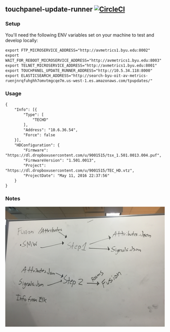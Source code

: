 ## touchpanel-update-runner [![CircleCI](https://circleci.com/gh/byuoitav/touchpanel-update-runner.svg?style=svg)](https://circleci.com/gh/byuoitav/touchpanel-update-runner)

### Setup
You'll need the following ENV variables set on your machine to test and develop locally:
```
export FTP_MICROSERVICE_ADDRESS="http://avmetrics1.byu.edu:8002"
export WAIT_FOR_REBOOT_MICROSERVICE_ADDRESS="http://avmetrics1.byu.edu:8003"
export TELNET_MICROSERVICE_ADDRESS="http://avmetrics1.byu.edu:8001"
export TOUCHPANEL_UPDATE_RUNNER_ADDRESS="http://10.5.34.118:8000"
export ELASTICSEARCH_ADDRESS="http://search-byu-oit-av-metrics-ruenjnrqfuhghh7omvtmgcqe7m.us-west-1.es.amazonaws.com/tpupdates/"
```

### Usage
```
{
    "Info": [{
        "Type": [
            "TECHD"
        ],
        "Address": "10.6.36.54",
        "Force": false
    }],
    "HDConfiguration": {
        "Firmware": "https://dl.dropboxusercontent.com/u/9001515/tsx_1.501.0013.004.puf",
        "FirmwareVersion": "1.501.0013",
        "Project": "https://dl.dropboxusercontent.com/u/9001515/TEC_HD.vtz",
        "ProjectDate": "May 11, 2016 22:37:56"
    }
}
```

### Notes
![Whiteboard Picture](whiteboard.jpg)
